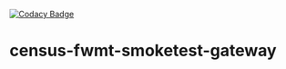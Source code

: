 [![Codacy Badge](https://api.codacy.com/project/badge/Grade/2e7c26ea80c444ab86c9b908f4bb76b4)](https://www.codacy.com/app/ONSDigital_FWMT/census-fwmt-smoketest-gateway?utm_source=github.com&amp;utm_medium=referral&amp;utm_content=ONSdigital/census-fwmt-smoketest-gateway&amp;utm_campaign=Badge_Grade)

# census-fwmt-smoketest-gateway
